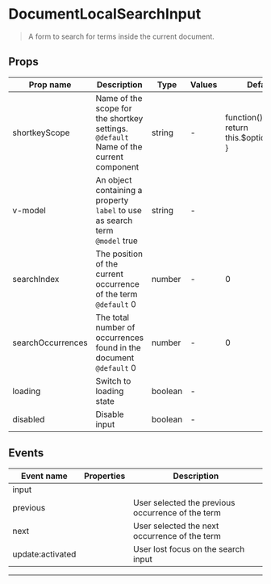 # DocumentLocalSearchInput

> A form to search for terms inside the current document.

## Props

| Prop name         | Description                                                                               | Type    | Values | Default                                           |
| ----------------- | ----------------------------------------------------------------------------------------- | ------- | ------ | ------------------------------------------------- |
| shortkeyScope     | Name of the scope for the shortkey settings.<br/>`@default` Name of the current component | string  | -      | function() {<br/> return this.$options.name<br/>} |
| v-model           | An object containing a property `label` to use as search term<br/>`@model` true           | string  | -      |                                                   |
| searchIndex       | The position of the current occurrence of the term<br/>`@default` 0                       | number  | -      | 0                                                 |
| searchOccurrences | The total number of occurrences found in the document<br/>`@default` 0                    | number  | -      | 0                                                 |
| loading           | Switch to loading state                                                                   | boolean | -      |                                                   |
| disabled          | Disable input                                                                             | boolean | -      |                                                   |

## Events

| Event name       | Properties | Description                                       |
| ---------------- | ---------- | ------------------------------------------------- |
| input            |            |
| previous         |            | User selected the previous occurrence of the term |
| next             |            | User selected the next occurrence of the term     |
| update:activated |            | User lost focus on the search input               |

---

